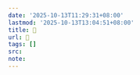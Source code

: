 ```yaml
---
date: '2025-10-13T11:29:31+08:00'
lastmod: '2025-10-13T13:04:51+08:00'
title: 󰡹
url: 󰡹
tags: []
src:
note:
---
```

